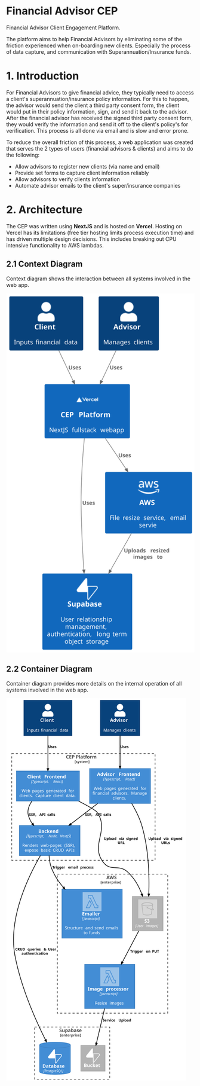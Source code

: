 # Financial Advisor CEP
Financial Advisor Client Engagement Platform.

The platform aims to help Financial Advisors by eliminating some of the friction experienced when on-boarding new clients. Especially the process of data capture, and communication with Superannuation/Insurance funds. 


# 1. Introduction
For Financial Advisors to give financial advice, they typically need to access a client's superannuation/insurance policy information.
For this to happen, the advisor would send the client a third party consent form, the client would put in their policy information, sign, and send it back to the advisor.
After the financial advisor has received the signed third party consent form, they would verify the information and send it off to the client's policy's for verification.
This process is all done via email and is slow and error prone.

To reduce the overall friction of this process, a web application was created that serves the 2 types of users (financial advisors & clients) and aims to do the following:

- Allow advisors to register new clients (via name and email)
- Provide set forms to capture client information reliably
- Allow advisors to verify clients information
- Automate advisor emails to the client's super/insurance companies

# 2. Architecture
The CEP was written using **NextJS** and is hosted on **Vercel**.
Hosting on Vercel has its limitations (free tier hosting limits process execution time) and has driven multiple design decisions.
This includes breaking out CPU intensive functionality to AWS lambdas.

## 2.1 Context Diagram
Context diagram shows the interaction between all systems involved in the web app.

![](images/context.svg)

## 2.2 Container Diagram
Container diagram provides more details on the internal operation of all systems involved in the web app.

![](images/container.svg)